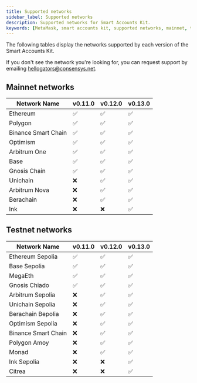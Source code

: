 ```yaml
---
title: Supported networks
sidebar_label: Supported networks
description: Supported networks for Smart Accounts Kit.
keywords: [MetaMask, smart accounts kit, supported networks, mainnet, testnet]
---
```


The following tables display the networks supported by each version of the Smart Accounts Kit.

If you don't see the network you're looking for, you can request support by emailing hellogators@consensys.net.

## Mainnet networks

| Network Name        | v0.11.0 | v0.12.0 | v0.13.0 |
| ------------------- | ------- | ------- | ------- |
| Ethereum            | ✅      | ✅      | ✅      |
| Polygon             | ✅      | ✅      | ✅      |
| Binance Smart Chain | ✅      | ✅      | ✅      |
| Optimism            | ✅      | ✅      | ✅      |
| Arbitrum One        | ✅      | ✅      | ✅      |
| Base                | ✅      | ✅      | ✅      |
| Gnosis Chain        | ✅      | ✅      | ✅      |
| Unichain            | ❌      | ✅      | ✅      |
| Arbitrum Nova       | ❌      | ✅      | ✅      |
| Berachain           | ❌      | ✅      | ✅      |
| Ink                 | ❌      | ❌      | ✅      |

## Testnet networks

| Network Name                | v0.11.0 | v0.12.0 | v0.13.0 |
| --------------------------- | ------- | ------- | ------- |
| Ethereum Sepolia            | ✅      | ✅      | ✅      |
| Base Sepolia                | ✅      | ✅      | ✅      |
| MegaEth                     | ✅      | ✅      | ✅      |
| Gnosis Chiado               | ✅      | ✅      | ✅      |
| Arbitrum Sepolia            | ❌      | ✅      | ✅      |
| Unichain Sepolia            | ❌      | ✅      | ✅      |
| Berachain Bepolia           | ❌      | ✅      | ✅      |
| Optimism Sepolia            | ❌      | ✅      | ✅      |
| Binance Smart Chain         | ❌      | ✅      | ✅      |
| Polygon Amoy                | ❌      | ✅      | ✅      |
| Monad                       | ❌      | ✅      | ✅      |
| Ink Sepolia                 | ❌      | ❌      | ✅      | 
| Citrea                      | ❌      | ❌      | ✅      |
